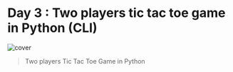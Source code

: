 # Day 3 : Two players tic tac toe game in Python (CLI)

![cover](https://play-lh.googleusercontent.com/n3vb2UjC3bCldAzy_WayG8wAMdIspefAwQrPTgrKn6HMmTzGbyU5TELYKolQ2MxedkQD)
> Two players Tic Tac Toe Game in Python
